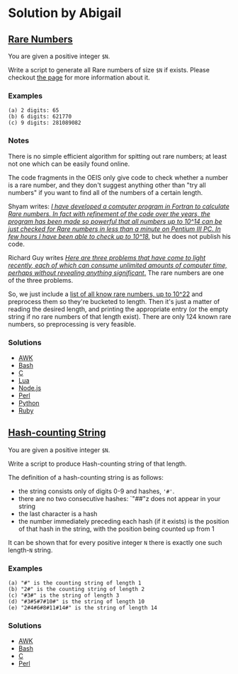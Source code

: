 # Solution by Abigail
## [Rare Numbers](https://perlweeklychallenge.org/blog/perl-weekly-challenge-102/#TASK1)


You are given a positive integer `$N`.

Write a script to generate all Rare numbers of size `$N` if exists.
Please checkout [the page](http://www.shyamsundergupta.com/rare.htm)
for more information about it.

### Examples
~~~~
(a) 2 digits: 65
(b) 6 digits: 621770
(c) 9 digits: 281089082
~~~~

### Notes

There is no simple efficient algorithm for spitting out rare numbers;
at least not one which can be easily found online.

The code fragments in the OEIS only give code to check whether a 
number is a rare number, and they don't suggest anything other
than "try all numbers" if you want to find all of the numbers of a
certain length. 

Shyam writes: [*I have developed a computer program in Fortran to
calculate Rare numbers. In fact with refinement of the code over
the years, the program has been made so powerful that all numbers
up to 10^14 can be just checked for Rare numbers in less than a
minute on Pentium III PC. In few hours I have been able to check
up to 10^18.*](https://www.primepuzzles.net/conjectures/conj_023.htm)
but he does not publish his code.

Richard Guy writes [*Here are three problems that have come to light
recently, each of which can consume unlimited amounts of computer time,
perhaps without revealing anything
significant*.](https://www.jstor.org/stable/2325149?seq=1)
The rare numbers are one of the three problems.

So, we just include a [list of all know rare numbers,
up to 10^22](https://oeis.org/A035519/b035519.txt) 
and preprocess them so they're bucketed to length. Then it's just
a matter of reading the desired length, and printing the appropriate
entry (or the empty string if no rare numbers of that length exist).
There are only 124 known rare numbers, so preprocessing is very
feasible.


### Solutions
* [AWK](awk/ch-1.awk)
* [Bash](bash/ch-1.sh)
* [C](c/ch-1.c)
* [Lua](lua/ch-1.lua)
* [Node.js](node/ch-1.js)
* [Perl](perl/ch-1.pl)
* [Python](python/ch-1.py)
* [Ruby](ruby/ch-1.rb)


## [Hash-counting String](https://perlweeklychallenge.org/blog/perl-weekly-challenge-102/#TASK2)

You are given a positive integer `$N`.

Write a script to produce Hash-counting string of that length.

The definition of a hash-counting string is as follows:
- the string consists only of digits 0-9 and hashes, `'#'`.
- there are no two consecutive hashes: `"##"z does not appear in your string
- the last character is a hash
- the number immediately preceding each hash (if it exists) is the position
  of that hash in the string, with the position being counted up from 1

It can be shown that for every positive integer `N` there is exactly one
such length-`N` string.

### Examples
~~~~
(a) "#" is the counting string of length 1
(b) "2#" is the counting string of length 2
(c) "#3#" is the string of length 3
(d) "#3#5#7#10#" is the string of length 10
(e) "2#4#6#8#11#14#" is the string of length 14
~~~~

### Solutions
* [AWK](awk/ch-2.awk)
* [Bash](bash/ch-2.sh)
* [C](c/ch-2.c)
* [Perl](perl/ch-2.pl)

